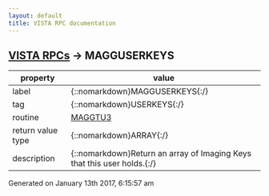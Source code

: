 ```yaml
---
layout: default
title: VISTA RPC documentation
---
```




## [VISTA RPCs](TableOfContent.md) &#8594; MAGGUSERKEYS 

 property | value 
--- | --- 
 label | {::nomarkdown}MAGGUSERKEYS{:/}
 tag | {::nomarkdown}USERKEYS{:/}
 routine | [MAGGTU3](http://code.osehra.org/dox/Routine_MAGGTU3_source.html)
 return value type | {::nomarkdown}ARRAY{:/}
 description | {::nomarkdown}Return an array of Imaging Keys that this user holds.{:/}




 Generated on January 13th 2017, 6:15:57 am